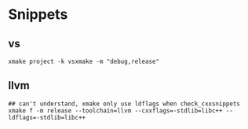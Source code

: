 # Snippets


## vs

```shell
xmake project -k vsxmake -m "debug,release"
```

## llvm

```shell
## can't understand, xmake only use ldflags when check_cxxsnippets
xmake f -m release --toolchain=llvm --cxxflags=-stdlib=libc++ --ldflags=-stdlib=libc++ 
```